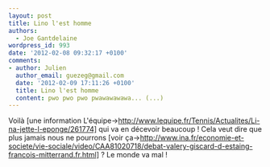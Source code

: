 ```yaml
---
layout: post
title: Lino l'est homme
authors:
  - Joe Gantdelaine
wordpress_id: 993
date: '2012-02-08 09:32:17 +0100'
comments:
- author: Julien
  author_email: guezeg@gmail.com
  date: '2012-02-09 17:11:26 +0100'
  title: Lino l'est homme
  content: pwo pwo pwo pwawawawawa... (...)
---
```

Voilà [une information L'équipe->http://www.lequipe.fr/Tennis/Actualites/Li-na-jette-l-eponge/261774] qui va en décevoir beaucoup ! Cela veut dire que plus jamais nous ne pourrons [voir ça->http://www.ina.fr/economie-et-societe/vie-sociale/video/CAA81020718/debat-valery-giscard-d-estaing-francois-mitterrand.fr.html] ? Le monde va mal !

